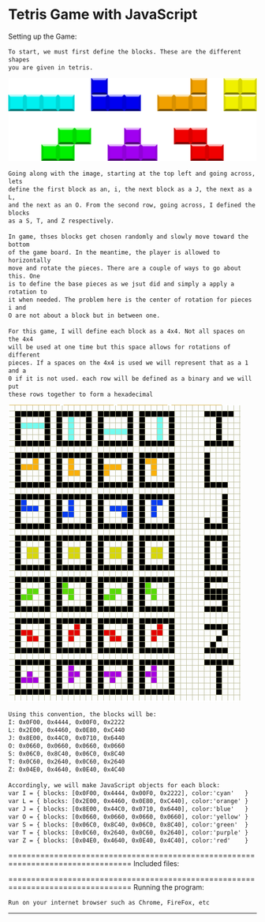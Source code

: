 # Tetris Game with JavaScript
Setting up the Game:

	To start, we must first define the blocks. These are the different shapes 
	you are given in tetris. 
![tetris blocks](images/blocks.png) 

	Going along with the image, starting at the top left and going across, lets 
	define the first block as an, i, the next block as a J, the next as a L,
	and the next as an O. From the second row, going across, I defined the blocks 
	as a S, T, and Z respectively.

	In game, thses blocks get chosen randomly and slowly move toward the bottom 
	of the game board. In the meantime, the player is allowed to horizontally 
	move and rotate the pieces. There are a couple of ways to go about this. One
	is to define the base pieces as we jsut did and simply a apply a rotation to 
	it when needed. The problem here is the center of rotation for pieces i and 
	O are not about a block but in between one. 

	For this game, I will define each block as a 4x4. Not all spaces on the 4x4 
	will be used at one time but this space allows for rotations of different 
	pieces. If a spaces on the 4x4 is used we will represent that as a 1 and a 	
	0 if it is not used. each row will be defined as a binary and we will put 
	these rows together to form a hexadecimal
![block rotations](images/blockRotations.PNG)

	Using this convention, the blocks will be:
	I: 0x0F00, 0x4444, 0x00F0, 0x2222
	L: 0x2E00, 0x4460, 0x0E80, 0xC440
	J: 0x8E00, 0x44C0, 0x0710, 0x6440
	O: 0x0660, 0x0660, 0x0660, 0x0660
	S: 0x06C0, 0x8C40, 0x06C0, 0x8C40
	T: 0x0C60, 0x2640, 0x0C60, 0x2640
	Z: 0x04E0, 0x4640, 0x0E40, 0x4C40

	Accordingly, we will make JavaScript objects for each block:
	var I = { blocks: [0x0F00, 0x4444, 0x00F0, 0x2222], color:'cyan'   }
	var L = { blocks: [0x2E00, 0x4460, 0x0E80, 0xC440], color:'orange' }
	var J = { blocks: [0x8E00, 0x44C0, 0x0710, 0x6440], color:'blue'   }
	var O = { blocks: [0x0660, 0x0660, 0x0660, 0x0660], color:'yellow' }
	var S = { blocks: [0x06C0, 0x8C40, 0x06C0, 0x8C40], color:'green'  }
	var T = { blocks: [0x0C60, 0x2640, 0x0C60, 0x2640], color:'purple' }
	var Z = { blocks: [0x04E0, 0x4640, 0x0E40, 0x4C40], color:'red'    }
	
	
=================================================================================
Included files: 



=================================================================================
Running the program: 

	Run on your internet browser such as Chrome, FireFox, etc
--------------------------------------------------
